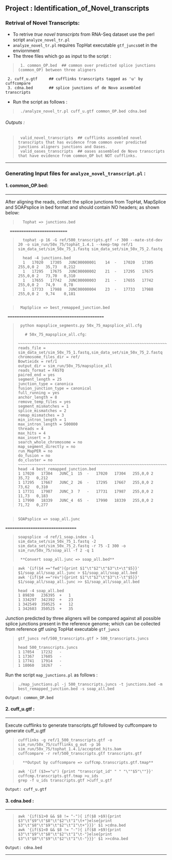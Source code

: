 
## Project : Identification_of_Novel_transcripts

### Retrival of Novel Transcripts:
- To retrive *true novel transcripts* from RNA-Seq dataset use the perl script `analyze_novel_tr.pl`
- `analyze_novel_tr.pl` requires TopHat executable `gtf_juncs`set in the enviornment 
- The three files which go as input to the script :

>      1. common_OP.bed	 ## common over predicted splice junctions (common_OP) between three aligners
	 2. cuff_u.gtf 	   ## cufflinks transcripts tagged as 'u' by cuffcompare
	 3. cdna.bed	   ## splice junctions of de Novo assembled transcripts

- Run the script as follows : 

>      ./analyze_novel_tr.pl cuff_u.gtf common_OP.bed cdna.bed

###### Outputs :

>      valid_novel_transcripts  ## cufflinks assembled novel transcripts that has evidence from common over predicted junctions aligners junctions and Oases.
>      valid_oases_transcripts  ## oases assembled de Novo transcripts that have evidence from common_OP but NOT cufflinks.

- - -
### Generating Input files for `analyze_novel_transcript.pl` :

#### 1.  common_OP.bed:
---

After aligning the reads, collect the splice junctions from TopHat, MapSplice and SOAPsplice in bed format and should contain NO headers; as shown below:

>   	Tophat => junctions.bed	
	  =========================
>       tophat -p 16 -G ref/500_transcripts.gtf -r 300 --mate-std-dev 20 -o sim_run/50x_75/tophat_1.4.1 --keep-tmp ref/1 sim_data_set/sim_50x_75_1.fastq sim_data_set/sim_50x_75_2.fastq
> 	
>     	head -4 junctions.bed
> 	    1	17020	17305	JUNC00000001	14	-	17020	17305	255,0,0	2	35,73	0,212
> 	    1	17295	17675	JUNC00000002	21	-	17295	17675	255,0,0	2	73,70	0,310
>       1	17655	17742	JUNC00000003	21	-	17655	17742	255,0,0	2	74,9	0,78
>       1	17733	17988	JUNC00000004	23	-	17733	17988	255,0,0	2	9,74	0,181
##  
	
>      MapSplice => best_remapped_junction.bed
	 ==========================================
>      python mapsplice_segments.py 50x_75_mapsplice_all.cfg
> 	
>   	 # 50x_75_mapsplice_all.cfg: 
>      ~~~~~~~~~~~~~~~~~~~~~~~~~~~~~~~~~~~~~~~~~~~~~~~~~~~~~~~~~~~~~~~~~~~~~~~
> 	  reads_file = sim_data_set/sim_50x_75_1.fastq,sim_data_set/sim_50x_75_2.fastq
> 	  chromosome_files_dir = ref/
>  	  Bowtieidx = ref/1 
> 	  output_dir = sim_run/50x_75/mapsplice_all
> 	  reads_format = FASTQ
> 	  paired_end = yes
> 	  segment_length = 25
> 	  junction_type = canonica
> 	  fusion_junction_type = canonical
> 	  full_running = yes
> 	  anchor_length = 8
> 	  remove_temp_files = yes
> 	  segment_mismatches = 1
> 	  splice_mismatches = 2
> 	  remap_mismatches = 3
> 	  min_intron_length = 1
> 	  max_intron_length = 500000
> 	  threads = 4
> 	  max_hits = 4
> 	  max_insert = 3
> 	  search_whole_chromosome = no
> 	  map_segment_directly = no
> 	  run_MapPER = no
> 	  do_fusion = no
> 	  do_cluster = no
> 	  ~~~~~~~~~~~~~~~~~~~~~~~~~~~~~~~~~~~~~~~~~~~~~~~~~~~~~~~~~~~~~~~~~~~~~~~
> 	  head -4 best_remapped_junction.bed
> 	  1	17020	17304	JUNC_1	15	-	17020	17304	255,0,0	2	35,72	0,212
> 	  1	17295	17667	JUNC_2	26	-	17295	17667	255,0,0	2	73,62	0,310
> 	  1	17731	17987	JUNC_3	7	-	17731	17987	255,0,0	2	11,73	0,183
> 	  1	17990	18339	JUNC_4	65	-	17990	18339	255,0,0	2	71,72	0,277
##
	
>     SOAPsplice => soap_all.junc
	===============================
>     soapsplice -d ref/1_soap.index -1 sim_data_set/sim_50x_75_1.fastq -2 sim_data_set/sim_50x_75_2.fastq -r 75 -I 300 -o sim_run/50x_75/soap_all -f 2 -q 1
> 	
> 	   **Convert soap_all.junc => soap_all.bed**

>     awk '{if($4 =="fwd"){print $1"\t"$2"\t"$3"\t+\t"$5}}' $1/soap_all/soap_all.junc > $1/soap_all/soap_all.bed
> 	  awk '{if($4 =="rev"){print $1"\t"$2"\t"$3"\t-\t"$5}}' $1/soap_all/soap_all.junc >> $1/soap_all/soap_all.bed
> 	
> 	  head -4 soap_all.bed 
> 	  1	89830	236395	+	1
> 	  1	334297	342392	+	23
> 	  1	342549	350525	+	12
> 	  1	342603	350525	+	35
	

  Junction predicted by three aligners will be compared against all possible splice junctions present in the reference genome; which can be collected from reference gtf using TopHat executable `gtf_juncs`
	
> 	  gtf_juncs ref/500_transcripts.gtf > 500_transcripts.juncs 
> 	
> 	  head 500_transcripts.juncs
> 	  1	17054	17232	-
> 	  1	17367	17605	-
> 	  1	17741	17914	-
> 	  1	18060	18267	-

Run the script `map_junctions.pl` as follows :
                  
>     ./map_junctions.pl -j 500_transcripts.juncs -t junctions.bed -m best_remapped_junction.bed -s soap_all.bed
	
	Output: common_OP.bed

	
#### 2.  cuff_u.gtf :
---

Execute cufflinks to generate transcripts.gtf followed by cuffcompare to generate cuff_u.gtf 
> 	
> 	  cufflinks -g ref/1_500_transcripts.gtf -o sim_run/50x_75/cufflinks_g_out -p 16 sim_run/50x_75/tophat_1.4.1/accepted_hits.bam
> 	  cuffcompare -r ref/500_transcripts.gtf transcripts.gtf 

>   	**Output by cuffcompare => cuffcmp.transcripts.gtf.tmap**

> 	  awk '{if ($3=="u") {print "transcript_id" " " "\""$5"\""}}' cuffcmp.transcripts.gtf.tmap >u_ids
> 	  grep -f u_ids transcripts.gtf >cuff_u.gtf

	Output: cuff_u.gtf

#### 3. cdna.bed :
---


>     awk '{if($1>0 && $8 != "-"){ if($8 >$9){print $3"\t"$9"\t"$8"\t"$2"\t"1"\t+"}else{print $3"\t"$8"\t"$9"\t"$2"\t"1"\t+"}}}' $1 >cdna.bed
>     awk '{if($1<0 && $8 != "-"){ if($8 >$9){print $3"\t"$9"\t"$8"\t"$2"\t"1"\t-"}else{print $3"\t"$8"\t"$9"\t"$2"\t"1"\t-"}}}' $1 >>cdna.bed

	
	Output: cdna.bed

- - -


